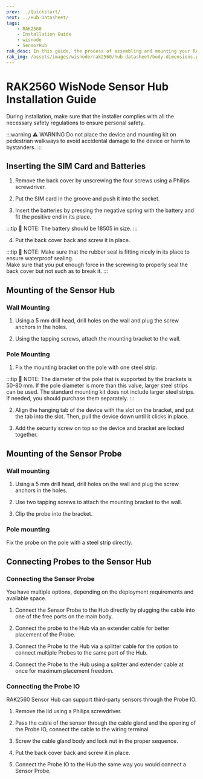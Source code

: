 ```yaml
---
prev: ../Quickstart/
next: ../Hub-Datasheet/
tags:
    - RAK2560
    - Installation Guide
    - wisnode
    - SensorHub
rak_desc: In this guide, the process of assembling and mounting your RAK2560 will be shown step by step. Strict adherence to the steps guarantees a secured and durable sensor hub.
rak_img: /assets/images/wisnode/rak2560/hub-datasheet/body-dimensions.png
---
```


# RAK2560 WisNode Sensor Hub Installation Guide


During installation, make sure that the installer complies with all the necessary safety regulations to ensure personal safety.

:::warning ⚠️ WARNING
Do not place the device and mounting kit on pedestrian walkways to avoid accidental damage to the device or harm to bystanders.
:::


## Inserting the SIM Card and Batteries

1. Remove the back cover by unscrewing the four screws using a Philips screwdriver.

<rk-img
  src="/assets/images/wisnode/rak2560/installation/removing-the-back-cover.png"
  width="15%"
  caption="Removing the back cover"
/>

2. Put the SIM card in the groove and push it into the socket.

<rk-img
  src="/assets/images/wisnode/rak2560/installation/inserting-the-sim-card.png"
  width="30%"
  caption="Inserting the SIM card"
/>

3. Insert the batteries by pressing the negative spring with the battery and fit the positive end in its place. 

<rk-img
  src="/assets/images/wisnode/rak2560/installation/fitting-the-batteries.png"
  width="15%"
  caption="Fitting the batteries"
/>

:::tip 📝 NOTE:
The battery should be 18505 in size.
:::

4. Put the back cover back and screw it in place. 

<rk-img
  src="/assets/images/wisnode/rak2560/installation/closing-the-back-cover.png"
  width="15%"
  caption="Closing the back cover"
/>

:::tip 📝 NOTE:
Make sure that the rubber seal is fitting nicely in its place to ensure waterproof sealing.
<br>
Make sure that you put enough force in the screwing to properly seal the back cover but not such as to break it.
:::

## Mounting of the Sensor Hub

### Wall Mounting

1. Using a 5&nbsp;mm drill head, drill holes on the wall and plug the screw anchors in the holes.

<rk-img
  src="/assets/images/wisnode/rak2560/installation/drilling-the-wall1.png"
  width="80%"
  caption="Drilling the wall"
/>

2. Using the tapping screws, attach the mounting bracket to the wall.

<rk-img
  src="/assets/images/wisnode/rak2560/installation/install-the-bracket-on-the-wall.png"
  width="30%"
  caption="Install the bracket on the wall"
/>

### Pole Mounting

1. Fix the mounting bracket on the pole with one steel strip.

<rk-img
  src="/assets/images/wisnode/rak2560/installation/installing-the-bracket-on-a-pole.png"
  width="15%"
  caption="Installing the bracket on a pole"
/>

:::tip 📝 NOTE:
The diameter of the pole that is supported by the brackets is 50-80&nbsp;mm. If the pole diameter is more than this value, larger steel strips can be used. The standard mounting kit does not include larger steel strips. If needed, you should purchase them separately.
:::

2. Align the hanging tab of the device with the slot on the bracket, and put the tab into the slot. Then, pull the device down until it clicks in place.

<rk-img
  src="/assets/images/wisnode/rak2560/installation/placing-the-hub-on-the-bracket.png"
  width="30%"
  caption="Placing the Hub on the bracket"
/>

3. Add the security screw on top so the device and bracket are locked together.

<rk-img
  src="/assets/images/wisnode/rak2560/installation/adding-a-security-screw.png"
  width="20%"
  caption="Adding a security screw"
/>

## Mounting of the Sensor Probe

### Wall mounting

1. Using a 5&nbsp;mm drill head, drill holes on the wall and plug the screw anchors in the holes.

<rk-img
  src="/assets/images/wisnode/rak2560/installation/drilling-the-wall2.png"
  width="70%"
  caption="Drilling the wall"
/>

2. Use two tapping screws to attach the mounting bracket to the wall.

<rk-img
  src="/assets/images/wisnode/rak2560/installation/installing-the-bracket-to-the-wall.png"
  width="20%"
  caption="Installing the bracket to the wall"
/>

3. Clip the probe into the bracket.

<rk-img
  src="/assets/images/wisnode/rak2560/installation/clipping-the-probe-to-the-bracket.png"
  width="15%"
  caption="Clipping the probe to the bracket"
/>

### Pole mounting

Fix the probe on the pole with a steel strip directly.

<rk-img
  src="/assets/images/wisnode/rak2560/installation/pole-mounting.png"
  width="8%"
  caption="Pole mounting"
/>

## Connecting Probes to the Sensor Hub

### Connecting the Sensor Probe

You have multiple options, depending on the deployment requirements and available space.

1. Connect the Sensor Probe to the Hub directly by plugging the cable into one of the free ports on the main body.

<rk-img
  src="/assets/images/wisnode/rak2560/installation/direct-connection.png"
  width="20%"
  caption="Direct connection"
/>

2. Connect the probe to the Hub via an extender cable for better placement of the Probe.

<rk-img
  src="/assets/images/wisnode/rak2560/installation/connection-via-an-extender.png"
  width="20%"
  caption="Connection via an extender"
/>

3. Connect the Probe to the Hub via a splitter cable for the option to connect multiple Probes to the same port of the Hub.

<rk-img
  src="/assets/images/wisnode/rak2560/installation/connection-via-a-splitter.png"
  width="30%"
  caption="Connection via a splitter"
/>

4. Connect the Probe to the Hub using a splitter and extender cable at once for maximum placement freedom.

<rk-img
  src="/assets/images/wisnode/rak2560/installation/connection-via-splitter-and-extender.png"
  width="35%"
  caption="Connection via splitter and extender"
/>

### Connecting the Probe IO

RAK2560 Sensor Hub can support third-party sensors through the Probe IO.

1. Remove the lid using a Philips screwdriver.

<rk-img
  src="/assets/images/wisnode/rak2560/installation/removing-the-lid.png"
  width="45%"
  caption="Removing the lid"
/>

2. Pass the cable of the sensor through the cable gland and the opening of the Probe IO, connect the cable to the wiring terminal.

<rk-img
  src="/assets/images/wisnode/rak2560/installation/connecting-the-cable.png"
  width="45%"
  caption="Connecting the cable"
/>

3. Screw the cable gland body and lock nut in the proper sequence.

<rk-img
  src="/assets/images/wisnode/rak2560/installation/screw-the-cable-gland.png"
  width="45%"
  caption="Screw the cable gland"
/>

4.  Put the back cover back and screw it in place. 

<rk-img
  src="/assets/images/wisnode/rak2560/installation/closing-the-probe-io.png"
  width="45%"
  caption="Closing the Probe IO"
/>

5. Connect the Probe IO to the Hub the same way you would connect a Sensor Probe.

<rk-img
  src="/assets/images/wisnode/rak2560/installation/connection-the-probe-io-to-the-hub.png"
  width="45%"
  caption="Connection the Probe IO to the Hub"
/>
